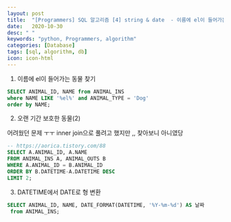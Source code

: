 ```yaml
---
layout: post
title:  "[Programmers] SQL 알고리즘 [4] string & date  - 이름에 el이 들어가는 동물 찾기, 오랜 기간 보호한 동물, DATETIME에서 DATE로 형 변환   "
date:   2020-10-30
desc: " "
keywords: "python, Programmers, algorithm"
categories: [Database]
tags: [sql, algorithm, db]
icon: icon-html
---
```



1. 이름에 el이 들어가는 동물 찾기


```sql
SELECT ANIMAL_ID, NAME from ANIMAL_INS
where NAME LIKE '%el%' and ANIMAL_TYPE = 'Dog'
order by NAME;
```

2. 오랜 기간 보호한 동물(2)

어려웠던 문제 ㅜㅜ inner join으로 풀려고 했지만 ,, 찾아보니 아니였당


```sql
-- https://aorica.tistory.com/88
SELECT A.ANIMAL_ID, A.NAME
FROM ANIMAL_INS A, ANIMAL_OUTS B
WHERE A.ANIMAL_ID = B.ANIMAL_ID
ORDER BY B.DATETIME-A.DATETIME DESC
LIMIT 2;
```

3. DATETIME에서 DATE로 형 변환

```sql
SELECT ANIMAL_ID, NAME, DATE_FORMAT(DATETIME, '%Y-%m-%d') AS 날짜
 from ANIMAL_INS;
```
